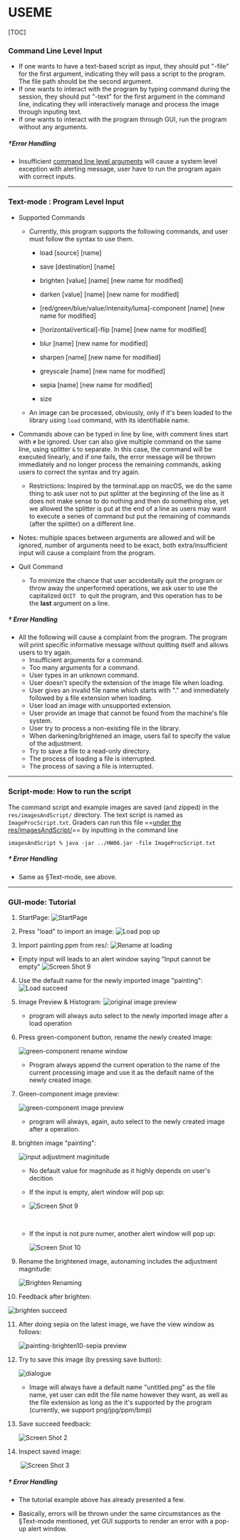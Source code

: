 # USEME

[TOC]

### Command Line Level Input

- If one wants to have a text-based script as input, they should put "-file" for the first argument, indicating they will pass a script to the program. The file path should be the second argument.
- If one wants to interact with the program by typing command during the session, they should put "-text" for the first argument in the command line, indicating they will interactively manage and process the image through inputing text.
- If one wants to interact with the program through GUI, run the program without any arguments.

##### †Error Handling

- Insufficient <u>command line level arguments</u> will cause a system level exception with alerting message, user have to run the program again with correct inputs.

---

### Text-mode : Program Level Input

- Supported Commands

  - Currently, this program supports the following commands, and user must follow the syntax to use them.

    - load [source] [name]

    - save [destination] [name]

    - brighten [value] [name] [new name for modified]

    - darken [value] [name] [new name for modified]

    - [red/green/blue/value/intensity/luma]-component [name] [new name for modified]

    - [horizontal/vertical]-flip  [name] [new name for modified]

    - blur  [name] [new name for modified]

    - sharpen  [name] [new name for modified]

    - greyscale  [name] [new name for modified]

    - sepia  [name] [new name for modified]

    - size

  - An image can be processed, obviously, only if it's been loaded to the library using `load` command, with its identifiable name.
- Commands above can be typed in line by line, with comment lines start with `#` be ignored. User can also give multiple command on the same line, using splitter `&` to separate. In this case, the command will be executed linearly, and if one fails, the error message will be thrown immediately and no longer process the remaining commands, asking users to correct the syntax and try again.
  - Restrictions: Inspired by the terminal.app on macOS, we do the same thing to ask user not to put splitter at the beginning of the line as it does not make sense to do nothing and then do something else, yet we allowed the splitter is put at the end of a line as users may want to execute a series of command but put the remaining of commands (after the splitter) on a different line.
- Notes: multiple spaces between arguments are allowed and will be ignored, number of arguments need to be exact, both extra/insufficient input will cause a complaint from the program. 
- Quit Command

  - To minimize the chance that user accidentally quit the program or throw away the unperformed operations, we ask user to use the capitalized `QUIT ` to quit the program, and this operation has to be the **last** argument on a line.

##### † Error Handling 

- All the following will cause a complaint from the program. The program will print specific informative message without quitting itself and allows users to try again.
    - Insufficient arguments for a command.
    - Too many arguments  for a command.
    - User types in an unknown command.
    - User doesn't specify the extension of the image file when loading.
    - User gives an invalid file name which starts with "." and immediately followed by a file extension 
      when loading.
    - User load an image with unsupported extension.
    - User provide an image that cannot be found from the machine's file system.
    - User try to process a non-existing file in the library.
    - When darkening/brightened an image, users fail to specify the value of the adjustment.
    - Try to save a file to a read-only directory.
    - The process of loading a file is interrupted.
    - The process of saving a file is interrupted.

---

### Script-mode: How to run the script

The command script and example images are saved (and zipped) in the `res/imagesAndScript/` directory. The text script is named as `ImageProcScript.txt`. Graders can run this file ==<u>under the res/imagesAndScript/</u>== by inputting in the command line 

``imagesAndScript % java -jar ../HW06.jar -file ImageProcScript.txt``

##### † Error Handling 

- Same as §Text-mode, see above.

---

### GUI-mode: Tutorial

1. StartPage:
  ![StartPage](https://tva1.sinaimg.cn/large/008i3skNgy1gwpwskpng9j31ai0u00uh.jpg)

2. Press "load" to import an image:
  ![Load pop up](https://tva1.sinaimg.cn/large/008i3skNgy1gwpwtfqpzoj310s0u0gqf.jpg)

3. Import painting.ppm from res/:
  ![Rename at loading](https://tva1.sinaimg.cn/large/008i3skNgy1gwpwujwrx1j30mw0ee3z2.jpg)
  -  Empty input will leads to an alert window saying "Input cannot be empty"
  	![Screen Shot 9](https://tva1.sinaimg.cn/large/008i3skNgy1gwpwvsogl4j30se0fuq3h.jpg)

4. Use the default name for the newly imported image "painting":
  ![Load succeed](https://tva1.sinaimg.cn/large/008i3skNgy1gwpwwrwrsej311g0fgjsl.jpg)

5. Image Preview & Histogram: 
   ![original image preview](https://tva1.sinaimg.cn/large/008i3skNgy1gwpwz0a27tj31ai0u0wh1.jpg)
   - program will always auto select to the newly imported image after a load operation

6. Press green-component button, rename the newly created image:

   ![green-component rename window](https://tva1.sinaimg.cn/large/008i3skNgy1gwpx0bc4guj30mw0ee0tg.jpg)

   - Program always append the current operation to the name of the current processing image and use it as the default name of the newly created image.

7. Green-component image preview:

   ![green-component image preview](https://tva1.sinaimg.cn/large/008i3skNgy1gwpx2z806ej314c0q1ac2.jpg)

   - program will always, again, auto select to the newly created image after a operation.

8. brighten image "painting":

   ![input adjustment maginitude](https://tva1.sinaimg.cn/large/008i3skNgy1gwpx9ypl1bj30sw0eedgm.jpg)

   - No default value for magnitude as it highly depends on user's decition

   - If the input is empty, alert window will pop up:

   - ![Screen Shot 9](https://tva1.sinaimg.cn/large/008i3skNgy1gwpxcsj308j30se0fuq3h.jpg)

     ​	

   - If the input is not pure numer, another alert window will pop up:

     ![Screen Shot 10](https://tva1.sinaimg.cn/large/008i3skNgy1gwpxcwu96kj30se0fuwf5.jpg)

9. Rename the brightened image, autonaming includes the adjustment magnitude:

   ![Brighten Renaming](https://tva1.sinaimg.cn/large/008i3skNgy1gwpx9f6p17j30mw0ee3z6.jpg)

10. Feedback after brighten:

   ![brighten succeed](https://tva1.sinaimg.cn/large/008i3skNgy1gwpxe95czdj311g0dot9i.jpg)

11. After doing sepia on the latest image, we have the view window as follows:

    ![painting-brighten10-sepia preview](https://tva1.sinaimg.cn/large/008i3skNgy1gwpy3td82kj31ai0u040y.jpg)

12. Try to save this image (by pressing save button):

    ![dialogue](https://tva1.sinaimg.cn/large/008i3skNgy1gwpya1skscj30ie0f0gmt.jpg)

    - Image will always have a default name "untitled.png" as the file name, yet user can edit the file name however they want, as well as the file extension as long as the it's supported by the program (currently, we support png/jpg/ppm/bmp)

13. Save succeed feedback:

    ![Screen Shot 2](https://tva1.sinaimg.cn/large/008i3skNgy1gwpyanecgfj30iq06uglq.jpg)

14. Inspect saved image:

    ​	![Screen Shot 3](https://tva1.sinaimg.cn/large/008i3skNgy1gwpyas31bpj30so0f8dgu.jpg)

##### † Error Handling 

- The tutorial example above has already presented a few.

- Basically, errors will be thrown under the same circumstances as the §Text-mode mentioned, yet GUI supports to render an error with a pop-up alert window.